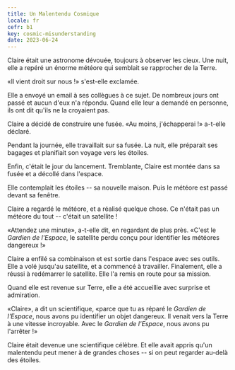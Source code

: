 ```yaml
---
title: Un Malentendu Cosmique
locale: fr
cefr: b1
key: cosmic-misunderstanding
date: 2023-06-24
---
```


Claire était une astronome dévouée, toujours à observer les cieux. Une nuit, elle a repéré un énorme météore qui semblait se rapprocher de la Terre.

«Il vient droit sur nous !» s'est-elle exclamée.

Elle a envoyé un email à ses collègues à ce sujet. De nombreux jours ont passé et aucun d'eux n'a répondu. Quand elle leur a demandé en personne, ils ont dit qu'ils ne la croyaient pas.

Claire a décidé de construire une fusée. «Au moins, j'échapperai !» a-t-elle déclaré.

Pendant la journée, elle travaillait sur sa fusée. La nuit, elle préparait ses bagages et planifiait son voyage vers les étoiles.

Enfin, c'était le jour du lancement. Tremblante, Claire est montée dans sa fusée et a décollé dans l'espace.

Elle contemplait les étoiles -- sa nouvelle maison. Puis le météore est passé devant sa fenêtre.

Claire a regardé le météore, et a réalisé quelque chose. Ce n'était pas un météore du tout -- c'était un satellite !

«Attendez une minute», a-t-elle dit, en regardant de plus près. «C'est le *Gardien de l'Espace*, le satellite perdu conçu pour identifier les météores dangereux !»

Claire a enfilé sa combinaison et est sortie dans l'espace avec ses outils. Elle a volé jusqu'au satellite, et a commencé à travailler. Finalement, elle a réussi à redémarrer le satellite. Elle l'a remis en route pour sa mission.

Quand elle est revenue sur Terre, elle a été accueillie avec surprise et admiration.

«Claire», a dit un scientifique, «parce que tu as réparé le *Gardien de l'Espace*, nous avons pu identifier un objet dangereux. Il venait vers la Terre à une vitesse incroyable. Avec le *Gardien de l'Espace*, nous avons pu l'arrêter !»

Claire était devenue une scientifique célèbre. Et elle avait appris qu'un malentendu peut mener à de grandes choses -- si on peut regarder au-delà des étoiles.
